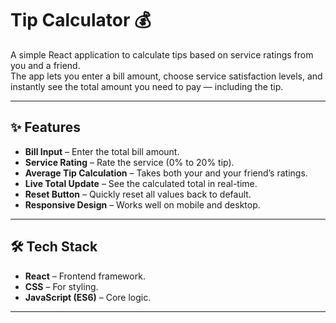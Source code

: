 # Tip Calculator 💰

A simple React application to calculate tips based on service ratings from you and a friend.  
The app lets you enter a bill amount, choose service satisfaction levels, and instantly see the total amount you need to pay — including the tip.

---

## ✨ Features

- **Bill Input** – Enter the total bill amount.
- **Service Rating** – Rate the service (0% to 20% tip).
- **Average Tip Calculation** – Takes both your and your friend’s ratings.
- **Live Total Update** – See the calculated total in real-time.
- **Reset Button** – Quickly reset all values back to default.
- **Responsive Design** – Works well on mobile and desktop.

---

## 🛠️ Tech Stack

- **React** – Frontend framework.
- **CSS** – For styling.
- **JavaScript (ES6)** – Core logic.

---
